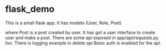 # flask_demo
This is a small flask app.
It has models (User, Role, Post)

where Post is a post created by user.
It has got a user interface to create user and make a post.
There are some api exposed in app/api/requests.py too.
There is logging example in delete api 
Basic auth is enabled for the api.

